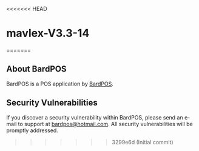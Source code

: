 <<<<<<< HEAD
# mavlex-V3.3-14
=======
## About BardPOS

BardPOS is a POS application by [BardPOS](http://bardpos.com).


## Security Vulnerabilities

If you discover a security vulnerability within  BardPOS, please send an e-mail to support at bardpos@hotmail.com. All security vulnerabilities will be promptly addressed.
>>>>>>> 3299e6d (Initial commit)
